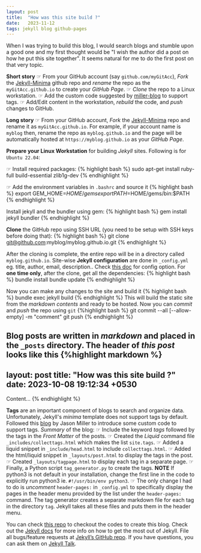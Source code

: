 ```yaml
---
layout: post
title:  "How was this site build ?"
date:   2023-11-12
tags: jekyll blog github-pages   
---
```

When I was trying to build this blog, I would search blogs and stumble upon a good one and my first thought would be "I wish the author did a post on how he put this site together". It seems natural for me to do the first post on that very topic.

**Short story** &#9758; From your GitHub account (say `github.com/myGitAcc`), _Fork_ the [Jekyll-Minima][jekyll-minima] github repo and _rename_ the repo as the `myGitAcc.github.io` to create your _GitHub Page_. &#9758; _Clone_ the repo to a Linux workstation. &#9758; Add the custom code suggested by [miller-blog][miller-blog] to support tags. &#9758; Add/Edit content in the workstation, _rebuild_ the code, and _push_ changes to GitHub. 

**Long story** &#9758; From your GitHub account, _Fork_ the [Jekyll-Minima][jekyll-minima] repo and rename it as `myGitAcc.github.io`. For example, if your account name is `myblog` then, rename the repo as `myblog.github.io` and the page will be automatically hosted at `https://myblog.github.io` as your _GitHub Page_.

**Prepare your Linux Workstation** for building _Jekyll_ sites. Following is for `Ubuntu 22.04`:

&#9758; Install required packages:
{% highlight bash %}
  sudo apt-get install ruby-full build-essential zlib1g-dev
{% endhighlight %}

&#9758; Add the environment variables in `.bashrc` and source it 
{% highlight bash %}
  export GEM_HOME=$HOME/gems
  export PATH=$HOME/gems/bin:$PATH
{% endhighlight %}

Install jekyll and the bundler using gem:
{% highlight bash %}
  gem install jekyll bundler
{% endhighlight %}

**Clone** the GitHub repo using SSH URL (you need to be setup with SSH keys before doing that):
{% highlight bash %}
  git clone git@github.com:myblog/myblog.github.io.git
{% endhighlight %}

After the cloning is complete, the entire repo will be in a directory called `myblog.github.io`. Site-wise **Jekyll configuration** are done in `_config.yml` eg. title, author, email, description.. Check [this doc][jekyll-rundocs] for config  option. For **one time only**, after the clone, get all the dependencies:
{% highlight bash %}
  bundle install
  bundle update 
{% endhighlight %}

Now you can make any changes to the site and build it
{% highlight bash %}
  bundle exec jekyll build 
{% endhighlight %}
This will build the static site from the _markdown contents_ and ready to be hosted. Now you can _commit_ and _push_ the repo using `git`
{%highlight bash %}
   git commit --all [--allow-empty] -m "comment"
   git push
{% endhighlight %}

**Blog posts** are written in _markdown_ and placed in the `_posts` directory. The header of _this post_ looks like this
{%highlight markdown %}
---
layout: post
title:  "How was this site build ?"
date:   2023-10-08 19:12:34 +0530
---
Content... 
{% endhighlight %}

**Tags** are an important component of blogs to search and organize data. Unfortunately, Jekyll's _minima_ template does not support tags by default. Followed this [blog][miller-blog] by Jason Miller to introduce some custom code to support tags. _Summary_ of the blog:  &#9758; Include the keyword _tags_ followed by the tags in the _Front Matter_ of the posts. &#9758; Created the _Liquid_ command file `_includes/collecttags.html` which makes the list `site.tags`. &#9758; Added a liquid snippet in `_include/head.html` to include `collecttags.html`. &#9758; Added the html/liquid snippet in `_layouts/post.html` to display the tags in the post. &#9758; Created `_layouts/tagpage.html` to display each tag in a separate page. &#9758; Finally, a Python script `tag_generator.py` to create the tags. **NOTE** If python3 is not default in your installation, change the first line in the code to explicitly run python3 ie. `#!/usr/bin/env python3`. &#9758; The only change I had to do is _uncomment_ `header-pages:` in `_config.yml` to specifically display the pages in the header menu provided by the list under the `header-pages:` command. The tag generator creates a separate markdown file for each tag in the directory `tag`. Jekyll takes all these files and puts them in the header menu.


You can check [this repo][this-repo] to checkout the codes to create this blog. Check out the [Jekyll docs][jekyll-docs] for more info on how to get the most out of Jekyll. File all bugs/feature requests at [Jekyll’s GitHub repo][jekyll-gh]. If you have questions, you can ask them on [Jekyll Talk][jekyll-talk].

[this-repo]: https://github.com/sroutk-blog.github.io
[jekyll-docs]: http://jekyllrb.com/docs/home
[jekyll-gh]:   https://github.com/jekyll/jekyll
[jekyll-talk]: https://talk.jekyllrb.com/
[jekyll-minima]: https://github.com/jekyll/minima
[jekyll-rundocs]: https://jekyll-rtd-theme.rundocs.io/
[miller-blog]: http://www.jasonemiller.org/2020/12/23/tagging-posts-in-jekyll-minima.html
